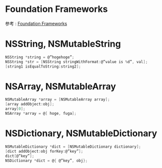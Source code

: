 # Foundation Frameworks

参考 : [Foundation Frameworks](https://developer.apple.com/library/mac/#documentation/Cocoa/Reference/Foundation/ObjC_classic/_index.html)

# NSString, NSMutableString
```objective-c
NSString *string = @”hogehoge”; 
NSString *str = [NSString stringWithFormat:@”value is %d”, val];
[string1 isEqualToString:string2];
```

# NSArray, NSMutableArray
```objective-c
NSMutableArray *array = [NSMutableArray array]; 
[array addObject:obj];
array[0];
NSArray *array = @[ hoge, fuga];
```

# NSDictionary, NSMutableDictionary
```objective-c
NSMutableDictionary *dict = [NSMutableDictionary dictionary]; 
[dict addObject:obj forKey:@”key”];
dict[@”key”];
NSDictionary *dict = @{ @”key”, obj};
```
